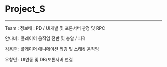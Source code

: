 # Project_S

***
Team : 
정보배 : PD / UI개발 및 포톤서버 판정 및 RPC

안다비 : 플레이어 움직임 전반 및 총알 / 피격

김용준 : 플레이어 애니메이션 리깅 및 스태킹 움직임

우창민 : UI연동 및 DB/포톤서버 연결

